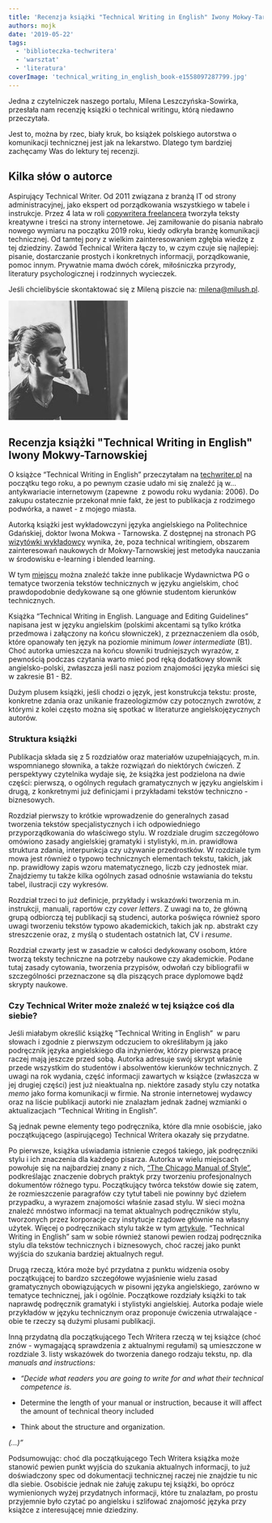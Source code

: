 ```yaml
---
title: 'Recenzja książki "Technical Writing in English" Iwony Mokwy-Tarnowskiej'
authors: mojk
date: '2019-05-22'
tags:
  - 'biblioteczka-techwritera'
  - 'warsztat'
  - 'literatura'
coverImage: 'technical_writing_in_english_book-e1558097287799.jpg'
---
```


Jedna z czytelniczek naszego portalu, Milena Leszczyńska-Sowirka, przesłała nam
recenzję książki o technical writingu, którą niedawno przeczytała.

<!--truncate-->

Jest to, można by rzec, biały kruk, bo książek polskiego autorstwa o komunikacji
technicznej jest jak na lekarstwo. Dlatego tym bardziej zachęcamy Was do lektury
tej recenzji.

## Kilka słów o autorce

Aspirujący Technical Writer. Od 2011 związana z branżą IT od strony
administracyjnej, jako ekspert od porządkowania wszystkiego w tabele i
instrukcje. Przez 4 lata w roli
[copywritera freelancera](http://www.milush.pl/) tworzyła teksty kreatywne i
treści na strony internetowe. Jej zamiłowanie do pisania nabrało nowego wymiaru
na początku 2019 roku, kiedy odkryła branżę komunikacji technicznej. Od tamtej
pory z wielkim zainteresowaniem zgłębia wiedzę z tej dziedziny. Zawód Technical
Writera łączy to, w czym czuje się najlepiej: pisanie, dostarczanie prostych i
konkretnych informacji, porządkowanie, pomoc innym. Prywatnie mama dwóch córek,
miłośniczka przyrody, literatury psychologicznej i rodzinnych wycieczek.

Jeśli chcielibyście skontaktować się z Mileną piszcie
na: [milena@milush.pl](mailto:milena@milush.pl).

[![](images/milena.jpg)](http://techwriter.pl/wp-content/uploads/2019/05/milena.jpg)

## Recenzja książki "Technical Writing in English" Iwony Mokwy-Tarnowskiej

O książce “Technical Writing in English” przeczytałam na
[techwriter.pl](http://techwriter.pl/technical-writing-w-polskim-wydaniu/) na
początku tego roku, a po pewnym czasie udało mi się znaleźć ją w...
antykwariacie internetowym (zapewne  z powodu roku wydania: 2006). Do zakupu
ostatecznie przekonał mnie fakt, że jest to publikacja z rodzimego podwórka, a
nawet - z mojego miasta.

Autorką książki jest wykładowczyni języka angielskiego na Politechnice
Gdańskiej, doktor Iwona Mokwa - Tarnowska. Z dostępnej na stronach PG
[wizytówki wykładowcy](https://pg.edu.pl/fce34b6aef_iwona.mokwa-tarnowska/publikacje?p_p_id=mostwiedzypublicationsportlet_WAR_mostwiedzyportlet&p_p_col_id=column-1&p_p_col_count=1&_mostwiedzypublicationsportlet_WAR_mostwiedzyportlet_delta=10&_mostwiedzypublicationsportlet_WAR_mostwiedzyportlet_keywords=&_mostwiedzypublicationsportlet_WAR_mostwiedzyportlet_advancedSearch=false&_mostwiedzypublicationsportlet_WAR_mostwiedzyportlet_andOperator=true&_mostwiedzypublicationsportlet_WAR_mostwiedzyportlet_resetCur=false&cur=1) wynika,
że, poza technical writingiem, obszarem zainteresowań naukowych dr
Mokwy-Tarnowskiej jest metodyka nauczania w środowisku e-learning i blended
learning.

W tym
[miejscu](https://pg.edu.pl/wydawnictwo/katalog?category=25&division=&published=&action=%2Ffull%2F&p_p_id=1_WAR_espeoproxyportlet)
można znaleźć także inne publikacje Wydawnictwa PG o tematyce tworzenia tekstów
technicznych w języku angielskim, choć prawdopodobnie dedykowane są one głównie
studentom kierunków technicznych.

Książka “Technical Writing in English. Language and Editing Guidelines” napisana
jest w języku angielskim (polskimi akcentami są tylko krótka przedmowa i
załączony na końcu słowniczek), z przeznaczeniem dla osób, które opanowały ten
język na poziomie minimum _lower intermediate_ (B1). Choć autorka umieszcza na
końcu słowniki trudniejszych wyrazów, z pewnością podczas czytania warto
mieć pod ręką dodatkowy słownik angielsko-polski, zwłaszcza jeśli nasz poziom
znajomości języka mieści się w zakresie B1 - B2.

Dużym plusem książki, jeśli chodzi o język, jest konstrukcja tekstu: proste,
konkretne zdania oraz unikanie frazeologizmów czy potocznych zwrotów, z którymi
z kolei często można się spotkać w literaturze angielskojęzycznych autorów.

### Struktura książki

Publikacja składa się z 5 rozdziałów oraz materiałów uzupełniających, m.in.
wspomnianego słownika, a także rozwiązań do niektórych ćwiczeń. Z perspektywy
czytelnika wydaje się, że książka jest podzielona na dwie części: pierwszą, o
ogólnych regułach gramatycznych w języku angielskim i drugą, z konkretnymi już
definicjami i przykładami tekstów techniczno - biznesowych.

Rozdział pierwszy to krótkie wprowadzenie do generalnych zasad tworzenia tekstów
specjalistycznych i ich odpowiedniego przyporządkowania do właściwego stylu. W
rozdziale drugim szczegółowo omówiono zasady angielskiej gramatyki i stylistyki,
m.in. prawidłowa struktura zdania, interpunkcja czy używanie przedrostków. W
rozdziale tym mowa jest również o typowo technicznych elementach tekstu, takich,
jak np. prawidłowy zapis wzoru matematycznego, liczb czy jednostek miar.
Znajdziemy tu także kilka ogólnych zasad odnośnie wstawiania do tekstu tabel,
ilustracji czy wykresów.

Rozdział trzeci to już definicje, przykłady i wskazówki tworzenia m.in.
instrukcji, manuali, raportów czy _cover letters_. Z uwagi na to, że główną
grupą odbiorczą tej publikacji są studenci, autorka poświęca również sporo uwagi
tworzeniu tekstów typowo akademickich, takich jak np. abstrakt czy streszczenie
oraz, z myślą o studentach ostatnich lat, CV i _resume_.

Rozdział czwarty jest w zasadzie w całości dedykowany osobom, które tworzą
teksty techniczne na potrzeby naukowe czy akademickie. Podane tutaj zasady
cytowania, tworzenia przypisów, odwołań czy bibliografii w szczególności
przeznaczone są dla piszących prace dyplomowe bądź skrypty naukowe.

### Czy Technical Writer może znaleźć w tej książce coś dla siebie?

Jeśli miałabym określić książkę ”Technical Writing in English”  w paru słowach i
zgodnie z pierwszym odczuciem to określiłabym ją jako podręcznik języka
angielskiego dla inżynierów, którzy pierwszą pracę raczej mają jeszcze przed
sobą. Autorka adresuje swój skrypt właśnie przede wszystkim do studentów i
absolwentów kierunków technicznych. Z uwagi na rok wydania, część informacji
zawartych w książce (zwłaszcza w jej drugiej części) jest już nieaktualna np.
niektóre zasady stylu czy notatka _memo_ jako forma komunikacji w firmie. Na
stronie internetowej wydawcy oraz na liście publikacji autorki nie znalazłam
jednak żadnej wzmianki o aktualizacjach “Technical Writing in English”.

Są jednak pewne elementy tego podręcznika, które dla mnie osobiście, jako
początkującego (aspirującego) Technical Writera okazały się przydatne.

Po pierwsze, książka uświadamia istnienie czegoś takiego, jak podręczniki stylu
i ich znaczenia dla każdego pisarza. Autorka w wielu miejscach powołuje się na
najbardziej znany z nich,
[“The Chicago Manual of Style”](https://www.chicagomanualofstyle.org/home.html),
podkreślając znaczenie dobrych praktyk przy tworzeniu profesjonalnych dokumentów
różnego typu. Początkujący twórca tekstów dowie się zatem, że rozmieszczenie
paragrafów czy tytuł tabeli nie powinny być dziełem przypadku, a wyrazem
znajomości właśnie zasad stylu. W sieci można znaleźć mnóstwo informacji na
temat aktualnych podręczników stylu, tworzonych przez korporacje czy instytucje
rządowe głównie na własny użytek. Więcej o podręcznikach stylu także w tym
[artykule](http://techwriter.pl/podrecznik-stylu-stylrecznik/). “Technical
Writing in English” sam w sobie również stanowi pewien rodzaj podręcznika stylu
dla tekstów technicznych i biznesowych, choć raczej jako punkt wyjścia do
szukania bardziej aktualnych reguł.

Drugą rzeczą, która może być przydatna z punktu widzenia osoby początkującej to
bardzo szczegółowe wyjaśnienie wielu zasad gramatycznych obowiązujących w
pisowni języka angielskiego, zarówno w tematyce technicznej, jak i ogólnie.
Początkowe rozdziały książki to tak naprawdę podręcznik gramatyki i stylistyki
angielskiej. Autorka podaje wiele przykładów w języku technicznym oraz proponuje
ćwiczenia utrwalające - obie te rzeczy są dużymi plusami publikacji.

Inną przydatną dla początkującego Tech Writera rzeczą w tej książce (choć znów -
wymagającą sprawdzenia z aktualnymi regułami) są umieszczone w rozdziale 3.
listy wskazówek do tworzenia danego rodzaju tekstu, np. dla _manuals and
instructions:_

- _“Decide what readers you are going to write for and what their technical
  competence is._

- Determine the length of your manual or instruction, because it will affect the
  amount of technical theory included
- Think about the structure and organization.

_(...)”_

Podsumowując: choć dla początkującego Tech Writera książka może stanowić pewien
punkt wyjścia do szukania aktualnych informacji, to już doświadczony spec od
dokumentacji technicznej raczej nie znajdzie tu nic dla siebie. Osobiście jednak
nie żałuję zakupu tej książki, bo oprócz wymienionych wyżej przydatnych
informacji, które tu znalazłam, po prostu przyjemnie było czytać po angielsku i
szlifować znajomość języka przy książce z interesującej mnie dziedziny.
